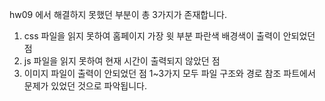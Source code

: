 hw09 에서 해결하지 못했던 부분이 총 3가지가 존재합니다. 
1. css 파일을 읽지 못하여 홈페이지 가장 윗 부분 파란색 배경색이 출력이 안되었던 점
2. js 파일을  읽지 못하여 현재 시간이 출력되지 않았던 점
3. 이미지 파일이 출력이 안되었던 점
1~3가지 모두 파일 구조와 경로 참조 파트에서 문제가 있었던 것으로 파악됩니다.
 
